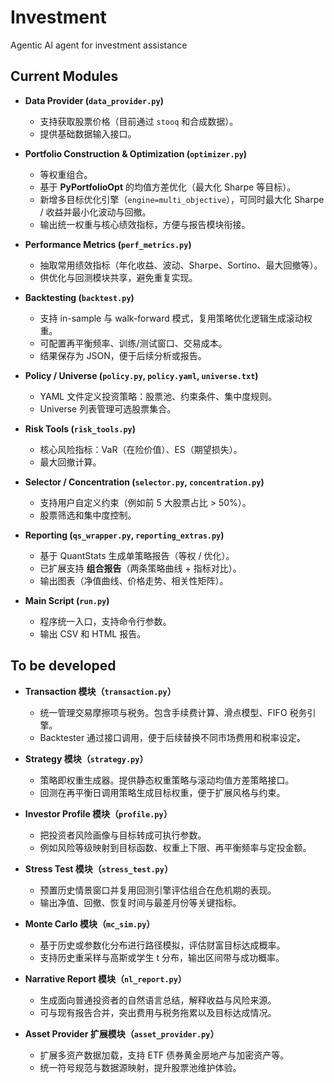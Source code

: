 # Investment
Agentic AI agent for investment assistance

## Current Modules

- **Data Provider (`data_provider.py`)**  
  - 支持获取股票价格（目前通过 `stooq` 和合成数据）。  
  - 提供基础数据输入接口。  

- **Portfolio Construction & Optimization (`optimizer.py`)**  
  - 等权重组合。  
  - 基于 **PyPortfolioOpt** 的均值方差优化（最大化 Sharpe 等目标）。  
  - 新增多目标优化引擎（`engine=multi_objective`），可同时最大化 Sharpe / 收益并最小化波动与回撤。  
  - 输出统一权重与核心绩效指标，方便与报告模块衔接。  

- **Performance Metrics (`perf_metrics.py`)**  
  - 抽取常用绩效指标（年化收益、波动、Sharpe、Sortino、最大回撤等）。  
  - 供优化与回测模块共享，避免重复实现。  

- **Backtesting (`backtest.py`)**  
  - 支持 in-sample 与 walk-forward 模式，复用策略优化逻辑生成滚动权重。  
  - 可配置再平衡频率、训练/测试窗口、交易成本。  
  - 结果保存为 JSON，便于后续分析或报告。  

- **Policy / Universe (`policy.py`, `policy.yaml`, `universe.txt`)**  
  - YAML 文件定义投资策略：股票池、约束条件、集中度规则。  
  - Universe 列表管理可选股票集合。  

- **Risk Tools (`risk_tools.py`)**  
  - 核心风险指标：VaR（在险价值）、ES（期望损失）。  
  - 最大回撤计算。  

- **Selector / Concentration (`selector.py`, `concentration.py`)**  
  - 支持用户自定义约束（例如前 5 大股票占比 > 50%）。  
  - 股票筛选和集中度控制。  

- **Reporting (`qs_wrapper.py`, `reporting_extras.py`)**  
  - 基于 QuantStats 生成单策略报告（等权 / 优化）。  
  - 已扩展支持 **组合报告**（两条策略曲线 + 指标对比）。  
  - 输出图表（净值曲线、价格走势、相关性矩阵）。  

- **Main Script (`run.py`)**  
  - 程序统一入口，支持命令行参数。  
  - 输出 CSV 和 HTML 报告。  

## To be developed

* **Transaction 模块（`transaction.py`）**  
  - 统一管理交易摩擦项与税务。包含手续费计算、滑点模型、FIFO 税务引擎。  
  - Backtester 通过接口调用，便于后续替换不同市场费用和税率设定。  

* **Strategy 模块（`strategy.py`）**  
  - 策略即权重生成器。提供静态权重策略与滚动均值方差策略接口。  
  - 回测在再平衡日调用策略生成目标权重，便于扩展风格与约束。  

* **Investor Profile 模块（`profile.py`）**  
  - 把投资者风险画像与目标转成可执行参数。  
  - 例如风险等级映射到目标函数、权重上下限、再平衡频率与定投金额。  

* **Stress Test 模块（`stress_test.py`）**  
  - 预置历史情景窗口并复用回测引擎评估组合在危机期的表现。  
  - 输出净值、回撤、恢复时间与最差月份等关键指标。  

* **Monte Carlo 模块（`mc_sim.py`）**  
  - 基于历史或参数化分布进行路径模拟，评估财富目标达成概率。  
  - 支持历史重采样与高斯或学生 t 分布，输出区间带与成功概率。  

* **Narrative Report 模块（`nl_report.py`）**  
  - 生成面向普通投资者的自然语言总结，解释收益与风险来源。  
  - 可与现有报告合并，突出费用与税务拖累以及目标达成情况。  

* **Asset Provider 扩展模块（`asset_provider.py`）**  
  - 扩展多资产数据加载，支持 ETF 债券黄金房地产与加密资产等。  
  - 统一符号规范与数据源映射，提升股票池维护体验。  
